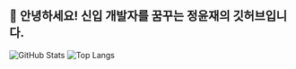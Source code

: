 ## 👋 안녕하세요! 신입 개발자를 꿈꾸는 정윤재의 깃허브입니다.

![GitHub Stats](https://github-readme-stats.vercel.app/api?username=yourname&show_icons=true)
![Top Langs](https://github-readme-stats.vercel.app/api/top-langs/?username=yourname&layout=compact)

<!--
**rurujon/rurujon** is a ✨ _special_ ✨ repository because its `README.md` (this file) appears on your GitHub profile.

Here are some ideas to get you started:

- 🔭 I’m currently working on ...
- 🌱 I’m currently learning ...
- 👯 I’m looking to collaborate on ...
- 🤔 I’m looking for help with ...
- 💬 Ask me about ...
- 📫 How to reach me: ...
- 😄 Pronouns: ...
- ⚡ Fun fact: ...
-->

